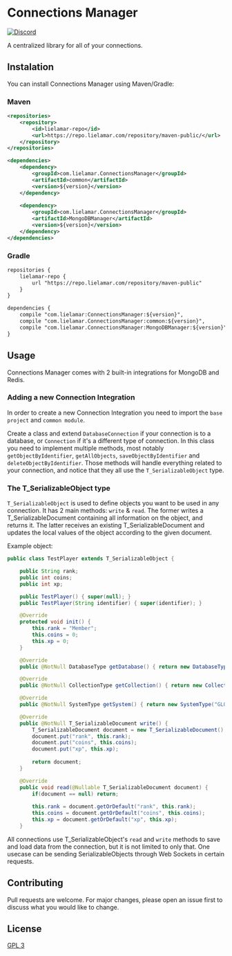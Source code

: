 # Connections Manager
[![Discord](https://img.shields.io/discord/416652224505184276?color=%235865F2&label=Join%20My%20Discord)](https://discord.gg/NzgBrqR)

A centralized library for all of your connections.

## Instalation
You can install Connections Manager using Maven/Gradle:

### Maven
```xml
<repositories>
    <repository>
        <id>lielamar-repo</id>
        <url>https://repo.lielamar.com/repository/maven-public/</url>
    </repository>
</repositories>

<dependencies>
    <dependency>
        <groupId>com.lielamar.ConnectionsManager</groupId>
        <artifactId>common</artifactId>
        <version>${version}</version>
    </dependency>
    
    <dependency>
        <groupId>com.lielamar.ConnectionsManager</groupId>
        <artifactId>MongoDBManager</artifactId>
        <version>${version}</version>
    </dependency>
</dependencies>
```

### Gradle
```xml
repositories {
    lielamar-repo {
        url "https://repo.lielamar.com/repository/maven-public"
    }
}

dependencies {
    compile "com.lielamar:ConnectionsManager:${version}",
    compile "com.lielamar.ConnectionsManager:common:${version}",
    compile "com.lielamar.ConnectionsManager:MongoDBManager:${version}"
}
```

## Usage
Connections Manager comes with 2 built-in integrations for MongoDB and Redis.

### Adding a new Connection Integration
In order to create a new Connection Integration you need to import the `base project` and `common module`.

Create a class and extend `DatabaseConnection` if your connection is to a database, or `Connection` if it's a different type of connection.
In this class you need to implement multiple methods, most notably `getObjectByIdentifier`, `getAllObjects`, `saveObjectByIdentifier` and `deleteObjectByIdentifier`.
Those methods will handle everything related to your connection, and notice that they all use the `T_SerializableObject` type.

### The T_SerializableObject type
`T_SerializableObject` is used to define objects you want to be used in any connection.
It has 2 main methods: `write` & `read`. The former writes a T_SerializableDocument containing all information on the object, and returns it.
The latter receives an existing T_SerializableDocument and updates the local values of the object according to the given document.

Example object:
```java
public class TestPlayer extends T_SerializableObject {

    public String rank;
    public int coins;
    public int xp;

    public TestPlayer() { super(null); }
    public TestPlayer(String identifier) { super(identifier); }

    @Override
    protected void init() {
        this.rank = "Member";
        this.coins = 0;
        this.xp = 0;
    }

    @Override
    public @NotNull DatabaseType getDatabase() { return new DatabaseType("Test"); }

    @Override
    public @NotNull CollectionType getCollection() { return new CollectionType("Test"); }

    @Override
    public @NotNull SystemType getSystem() { return new SystemType("GLOBAL"); }

    @Override
    public @NotNull T_SerializableDocument write() {
        T_SerializableDocument document = new T_SerializableDocument();
        document.put("rank", this.rank);
        document.put("coins", this.coins);
        document.put("xp", this.xp);
        
        return document;
    }

    @Override
    public void read(@Nullable T_SerializableDocument document) {
        if(document == null) return;
        
        this.rank = document.getOrDefault("rank", this.rank);
        this.coins = document.getOrDefault("coins", this.coins);
        this.xp = document.getOrDefault("xp", this.xp);
    }
```

All connections use T_SerializableObject's `read` and `write` methods to save and load data from the connection, but it is not limited to only that.
One usecase can be sending SerializableObjects through Web Sockets in certain requests.

## Contributing
Pull requests are welcome. For major changes, please open an issue first to discuss what you would like to change.

## License
[GPL 3](https://choosealicense.com/licenses/agpl-3.0/)
